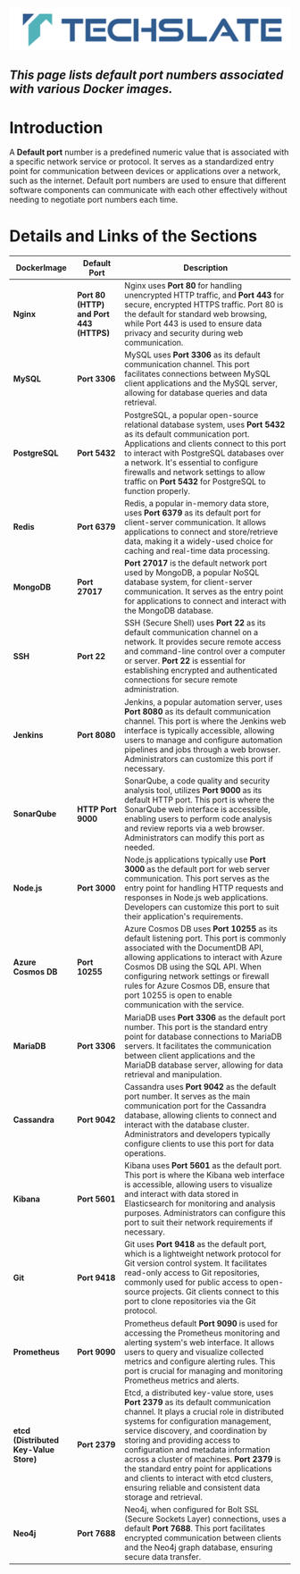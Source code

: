 ![TechSlate](../global/images/ts.png)

## *This page lists default port numbers associated with various Docker images.*


# Introduction 

A **Default port** number is a predefined numeric value that is associated with a specific network service or protocol. It serves as a standardized entry point for communication between devices or applications over a network, such as the internet. Default port numbers are used to ensure that different software components can communicate with each other effectively without needing to negotiate port numbers each time.

# Details and Links of the Sections 

|DockerImage|   Default Port      |Description|
|-------|-----------|------|
|**Nginx**|**Port 80 (HTTP) and Port 443 (HTTPS)** |Nginx uses **Port 80** for handling unencrypted HTTP traffic, and **Port 443** for secure, encrypted HTTPS traffic. Port 80 is the default for standard web browsing, while Port 443 is used to ensure data privacy and security during web communication.|   
|**MySQL**|**Port 3306**|MySQL uses **Port 3306** as its default communication channel. This port facilitates connections between MySQL client applications and the MySQL server, allowing for database queries and data retrieval. |
|**PostgreSQL**|**Port 5432**|PostgreSQL, a popular open-source relational database system, uses **Port 5432** as its default communication port. Applications and clients connect to this port to interact with PostgreSQL databases over a network. It's essential to configure firewalls and network settings to allow traffic on **Port 5432** for PostgreSQL to function properly.|
|**Redis**|**Port 6379**|Redis, a popular in-memory data store, uses **Port 6379** as its default port for client-server communication. It allows applications to connect and store/retrieve data, making it a widely-used choice for caching and real-time data processing. |
|**MongoDB**|**Port 27017**| **Port 27017** is the default network port used by MongoDB, a popular NoSQL database system, for client-server communication. It serves as the entry point for applications to connect and interact with the MongoDB database. |
|**SSH**|**Port 22**|SSH (Secure Shell) uses **Port 22** as its default communication channel on a network. It provides secure remote access and command-line control over a computer or server. **Port 22** is essential for establishing encrypted and authenticated connections for secure remote administration.|
|**Jenkins**|**Port 8080**|Jenkins, a popular automation server, uses **Port 8080** as its default communication channel. This port is where the Jenkins web interface is typically accessible, allowing users to manage and configure automation pipelines and jobs through a web browser. Administrators can customize this port if necessary.|
|**SonarQube**|**HTTP Port 9000**| SonarQube, a code quality and security analysis tool, utilizes **Port 9000** as its default HTTP port. This port is where the SonarQube web interface is accessible, enabling users to perform code analysis and review reports via a web browser. Administrators can modify this port as needed. |
|**Node.js**|**Port 3000**| Node.js applications typically use **Port 3000** as the default port for web server communication. This port serves as the entry point for handling HTTP requests and responses in Node.js web applications. Developers can customize this port to suit their application's requirements.|
|**Azure Cosmos DB**|**Port 10255**|Azure Cosmos DB uses **Port 10255** as its default listening port. This port is commonly associated with the DocumentDB API, allowing applications to interact with Azure Cosmos DB using the SQL API. When configuring network settings or firewall rules for Azure Cosmos DB, ensure that port 10255 is open to enable communication with the service.|
|**MariaDB**|**Port 3306**|MariaDB uses **Port 3306** as the default port number. This port is the standard entry point for database connections to MariaDB servers. It facilitates the communication between client applications and the MariaDB database server, allowing for data retrieval and manipulation.|
|**Cassandra**|**Port 9042**| Cassandra uses **Port 9042** as the default port number. It serves as the main communication port for the Cassandra database, allowing clients to connect and interact with the database cluster. Administrators and developers typically configure clients to use this port for data operations.|
|**Kibana**|**Port 5601**|Kibana uses **Port 5601** as the default port. This port is where the Kibana web interface is accessible, allowing users to visualize and interact with data stored in Elasticsearch for monitoring and analysis purposes. Administrators can configure this port to suit their network requirements if necessary.|
|**Git**|**Port 9418**|Git uses **Port 9418** as the default port, which is a lightweight network protocol for Git version control system. It facilitates read-only access to Git repositories, commonly used for public access to open-source projects. Git clients connect to this port to clone repositories via the Git protocol.|
|**Prometheus**|**Port 9090**|Prometheus default **Port 9090** is used for accessing the Prometheus monitoring and alerting system's web interface. It allows users to query and visualize collected metrics and configure alerting rules. This port is crucial for managing and monitoring Prometheus metrics and alerts.|
|**etcd (Distributed Key-Value Store)**|**Port 2379**|Etcd, a distributed key-value store, uses **Port 2379** as its default communication channel. It plays a crucial role in distributed systems for configuration management, service discovery, and coordination by storing and providing access to configuration and metadata information across a cluster of machines. **Port 2379** is the standard entry point for applications and clients to interact with etcd clusters, ensuring reliable and consistent data storage and retrieval.|
|**Neo4j**|**Port 7688**|Neo4j, when configured for Bolt SSL (Secure Sockets Layer) connections, uses a default **Port 7688**. This port facilitates encrypted communication between clients and the Neo4j graph database, ensuring secure data transfer.
